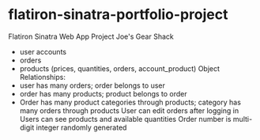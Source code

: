# flatiron-sinatra-portfolio-project
Flatiron Sinatra Web App Project
Joe's Gear Shack
 - user accounts
 - orders
 - products (prices, quantities, orders, account_product)
 Object Relationships:
 - user has many orders; order belongs to user
 - order has many products; product belongs to order
 - Order has many product categories through products; category has many orders through products
 User can edit orders after logging in
 Users can see products and available quantities
 Order number is multi-digit integer randomly generated
